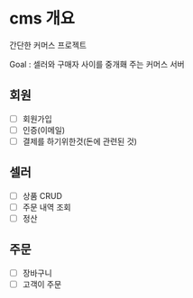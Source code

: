 # cms 개요
간단한 커머스 프로젝트

Goal : 셀러와 구매자 사이를 중개홰 주는 커머스 서버

## 회원
- [ ] 회원가입
- [ ] 인증(이메일)
- [ ] 결제를 하기위한것(돈에 관련된 것)

## 셀러
- [ ] 상품 CRUD
- [ ] 주문 내역 조회
- [ ] 정산

## 주문
- [ ] 장바구니
- [ ] 고객이 주문

